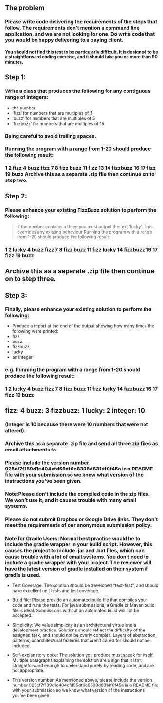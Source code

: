 ## The problem
### Please write code delivering the requirements of the steps that follow. The requirements don’t mention a command line application, and we are not looking for one. Do write code that you would be happy delivering to a paying client.
#### You should not find this test to be particularly difficult. It is designed to be a straightforward coding exercise, and it should take you no more than 90 minutes.
## Step 1:
### Write a class that produces the following for any contiguous range of integers:

* the number
* ‘fizz’ for numbers that are multiples of 3 
* ‘buzz’ for numbers that are multiples of 5 
* ‘fizzbuzz’ for numbers that are multiples of 15
### Being careful to avoid trailing spaces.
### Running the program with a range from 1-20 should produce the following result:
### 1 2 fizz 4 buzz fizz 7 8 fizz buzz 11 fizz 13 14 fizzbuzz 16 17 fizz 19 buzz Archive this as a separate .zip file then continue on to step two.

## Step 2:
### Please enhance your existing FizzBuzz solution to perform the following:
>  If the number contains a three you must output the text ‘lucky’. This overrides any existing behaviour
>  Running the program with a range from 1-20 should produce the following result:
### 1 2 lucky 4 buzz fizz 7 8 fizz buzz 11 fizz lucky 14 fizzbuzz 16 17 fizz 19 buzz
## Archive this as a separate .zip file then continue on to step three.

## Step 3:
### Finally, please enhance your existing solution to perform the following:
*  Produce a report at the end of the output showing how many times the following were printed:
* fizz
* buzz
* fizzbuzz
* lucky
* an integer

### e.g. Running the program with a range from 1-20 should produce the following result:
### 1 2 lucky 4 buzz fizz 7 8 fizz buzz 11 fizz lucky 14 fizzbuzz 16 17 fizz 19 buzz
## fizz: 4 buzz: 3 fizzbuzz: 1 lucky: 2 integer: 10
### (Integer is 10 because there were 10 numbers that were not altered).

### Archive this as a separate .zip file and send all three zip files as email attachments to

### Please include the version number ​925cf7f189d1e404cfd55df6e8398d831df0f45a​ in a README file with your submission so we know what version of the instructions you’ve been given.
### Note:​ Please ​don’t​ include the compiled code in the zip files. We won’t use it, and it causes trouble with many email systems.
### Please do not submit Dropbox or Google Drive links. They don’t meet the requirements of our anonymous submission policy.
### Note for Gradle Users:​ Normal best practice would be to include the gradle wrapper in your build script. However, this causes the project to include .jar and .bat files, which can cause trouble with a lot of email systems. You don’t need to include a gradle wrapper with your project. The reviewer will have the latest version of gradle installed on their system if gradle is used.

- Test Coverage:​ The solution should be developed “test-first”, and should have excellent unit tests and test coverage.
- Build file:​ Please provide an automated build file that compiles your code and runs the tests. For java submissions, a Gradle or Maven build file is ideal. Submissions without an automated build will not be accepted.
- Simplicity:​ We value simplicity as an architectural virtue and a development practice. Solutions should reflect the difficulty of the assigned task, and should not be overly complex. Layers of abstraction, patterns, or architectural features that aren’t called for should not be included.

- Self-explanatory code:​ The solution you produce must speak for itself. Multiple paragraphs explaining the solution are a sign that it isn’t straightforward enough to understand purely by reading code, and are not appropriate.
- This version number:​ As mentioned above, please include the version number 925cf7f189d1e404cfd55df6e8398d831df0f45a​ in a README file with your submission so we know what version of the instructions you’ve been given.
